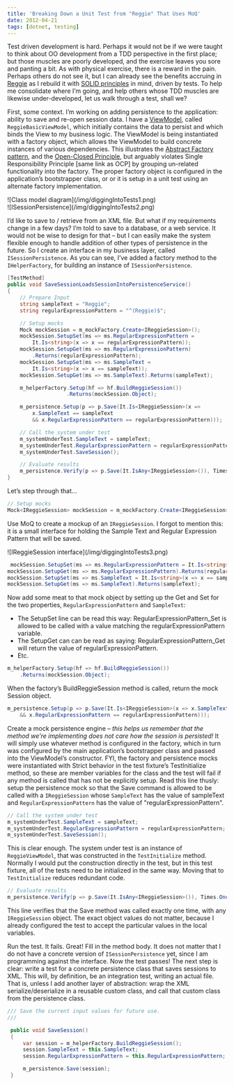 ```yaml
---
title: 'Breaking Down a Unit Test from "Reggie" That Uses MoQ'
date: 2012-04-21
tags: [dotnet, testing]
---
```


Test driven development is hard. Perhaps it would not be if we were taught to think about OO development from a TDD perspective in the first place; but those muscles are poorly developed, and the exercise leaves you sore and panting a bit. As with physical exercise, there is a reward in the pain. Perhaps others do not see it, but I can already see the benefits accruing in [Reggie](https://github.com/stephenfuqua/reggie) as I rebuild it with [SOLID principles](https://en.wikipedia.org/wiki/SOLID) in mind, driven by tests. To help me consolidate where I’m going, and help others whose TDD muscles are likewise under-developed, let us walk through a test, shall we?

First, some context. I’m working on adding persistence to the application: ability to save and re-open session data. I have a [ViewModel](https://en.wikipedia.org/wiki/Model_View_ViewModel), called `ReggieBasicViewModel`, which initially contains the data to persist and which binds the View to my business logic. The ViewModel is being instantiated with a factory object, which allows the ViewModel to build concrete instances of various dependencies. This illustrates the [Abstract Factory pattern](https://www.oodesign.com/abstract-factory-pattern.html), and the [Open-Closed Principle](https://docs.microsoft.com/en-us/archive/msdn-magazine/2008/june/patterns-in-practice-the-open-closed-principle), but arguably violates Single Responsibility Principle [same link as OCP] by grouping un-related functionality into the factory. The proper factory object is configured in the application’s bootstrapper class, or or it is setup in a unit test using an alternate factory implementation.

<div class="image">
![Class model diagram](/img/diggingIntoTests1.png)
</div>

<!-- truncate -->

<div class="rightImage">
![ISessionPersistence](/img/diggingIntoTests2.png)
</div>

I’d like to save to / retrieve from an XML file. But what if my requirements change in a few days? I’m told to save to a database, or a web service. It would not be wise to design for that – but I can easily make the system flexible enough to handle addition of other types of persistence in the future. So I create an interface in my business layer, called `ISessionPersistence`. As you can see, I’ve added a factory method to the `IHelperFactory`, for building an instance of `ISessionPersistence`.

```csharp
[TestMethod]
public void SaveSessionLoadsSessionIntoPersistenceService()
{
    // Prepare Input
    string sampleText = "Reggie";
    string regularExpressionPattern = "^(Reggie)$";

    // Setup mocks
    Mock mockSession = m_mockFactory.Create<IReggieSession>();
    mockSession.SetupSet(ms => ms.RegularExpressionPattern =
        It.Is<string>(x => x == regularExpressionPattern));
    mockSession.SetupGet(ms => ms.RegularExpressionPattern)
        .Returns(regularExpressionPattern);
    mockSession.SetupSet(ms => ms.SampleText =
        It.Is<string>(x => x == sampleText));
    mockSession.SetupGet(ms => ms.SampleText).Returns(sampleText);

    m_helperFactory.Setup(hf => hf.BuildReggieSession())
                   .Returns(mockSession.Object);

    m_persistence.Setup(p => p.Save(It.Is<IReggieSession>(x =>
        x.SampleText == sampleText
        && x.RegularExpressionPattern == regularExpressionPattern)));

    // Call the system under test
    m_systemUnderTest.SampleText = sampleText;
    m_systemUnderTest.RegularExpressionPattern = regularExpressionPattern;
    m_systemUnderTest.SaveSession();

    // Evaluate results
    m_persistence.Verify(p => p.Save(It.IsAny<IReggieSession>()), Times.Once());
}
```

Let’s step through that&hellip;

```csharp
// Setup mocks
Mock<IReggieSession> mockSession = m_mockFactory.Create<IReggieSession>();
```

Use MoQ to create a mockup of an `IReggieSession`. I forgot to mention this: it is a small interface for holding the Sample Text and Regular Expression Pattern that will be saved.

<div class="image">
![IReggieSession interface](/img/diggingIntoTests3.png)
</div>

```csharp
 mockSession.SetupSet(ms => ms.RegularExpressionPattern = It.Is<string>(x => x == regularExpressionPattern));
mockSession.SetupGet(ms => ms.RegularExpressionPattern).Returns(regularExpressionPattern);
mockSession.SetupSet(ms => ms.SampleText = It.Is<string>(x => x == sampleText));
mockSession.SetupGet(ms => ms.SampleText).Returns(sampleText);
```

 Now add some meat to that mock object by setting up the Get and Set for the two properties, `RegularExpressionPattern` and `SampleText`:

* The SetupSet line can be read this way: RegularExpressionPattern_Set is allowed to be called with a value matching the regularExpressionPattern variable.
* The SetupGet can can be read as saying: RegularExpressionPattern_Get will return the value of regularExpressionPattern.
* Etc.

```csharp
m_helperFactory.Setup(hf => hf.BuildReggieSession())
    .Returns(mockSession.Object);
```

When the factory’s BuildReggieSession method is called, return the mock Session object.

```csharp
m_persistence.Setup(p => p.Save(It.Is<IReggieSession>(x => x.SampleText == sampleText
    && x.RegularExpressionPattern == regularExpressionPattern)));
```

Create a mock persistence engine – _this helps us remember that the method we’re implementing does not care how the session is persisted!_ It will simply use whatever method is configured in the factory, which in turn was configured by the main application’s bootstrapper class and passed into the ViewModel’s constructor. FYI, the factory and persistence mocks were instantiated with Strict behavior in the test fixture’s TestInitialize method, so these are member variables for the class and the test will fail if any method is called that has not be explicitly setup. Read this line thusly: setup the persistence mock so that the Save command is allowed to be called with a `IReggieSession` whose `SampleText` has the value of sampleText and `RegularExpressionPattern` has the value of "regularExpressionPattern".

```csharp
// Call the system under test
m_systemUnderTest.SampleText = sampleText;
m_systemUnderTest.RegularExpressionPattern = regularExpressionPattern;
m_systemUnderTest.SaveSession();
```

This is clear enough. The system under test is an instance of `ReggieViewModel`, that was constructed in the `TestInitialize` method. Normally I would put the construction directly in the test, but in this test fixture, all of the tests need to be initialized in the same way. Moving that to `TestInitialize` reduces redundant code.

```csharp
// Evaluate results
m_persistence.Verify(p => p.Save(It.IsAny<IReggieSession>()), Times.Once());
```

This line verifies that the Save method was called exactly one time, with any `IReggieSession` object. The exact object values do not matter, because I already configured the test to accept the particular values in the local variables.

Run the test. It fails. Great! Fill in the method body. It does not matter that I do not have a concrete version of `ISessionPersistence` yet, since I am programming against the interface. Now the test passes! The next step is clear: write a test for a concrete persistence class that saves sessions to XML. This will, by definition, be an integration test, writing an actual file. That is, unless I add another layer of abstraction: wrap the XML serialize/deserialize in a reusable custom class, and call that custom class from the persistence class.

```csharp
/// Save the current input values for future use.
///

 public void SaveSession()
 {
     var session = m_helperFactory.BuildReggieSession();
     session.SampleText = this.SampleText;
     session.RegularExpressionPattern = this.RegularExpressionPattern;

     m_persistence.Save(session);
 }
```
